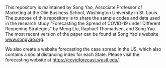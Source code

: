 This repository is maintained by Song Yao, Associate Professor of Marketing at the Olin Business School, Washington University in St. Louis. The purpose of this repository is to share the sample codes and data used in the research study "Forecasting the Spread of COVID-19 under Different Reopening Strategies" by Meng Liu, Raphael Thomadsen, and Song Yao. The most recent version of the paper can be found at Song Yao's website www.songyao.org.

We also create a website forecasting the case spread in the US, which also contains a social distancing index for each State. Please visit the forecasting website at https://covidforecast.wustl.edu/.
